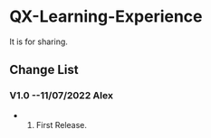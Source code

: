 # QX-Learning-Experience
It is for sharing.

## Change List

### V1.0 --11/07/2022 Alex
  - 1. First Release.
